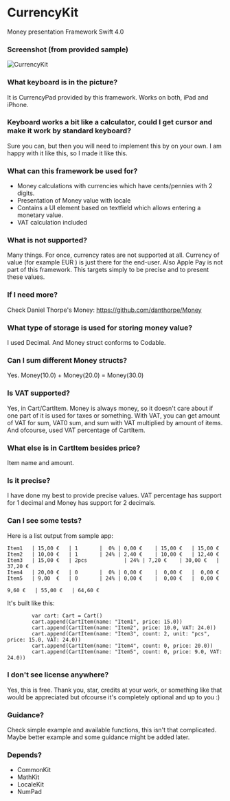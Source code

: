 # CurrencyKit
Money presentation Framework
Swift 4.0

### Screenshot (from provided sample)
![CurrencyKit](https://github.com/oskarirauta/CurrencyKit/raw/master/screenshot.png)

### What keyboard is in the picture?
It is CurrencyPad provided by this framework. Works on both, iPad and iPhone.

### Keyboard works a bit like a calculator, could I get cursor and make it work by standard keyboard?
Sure you can, but then you will need to implement this by on your own. I am happy with it like this, so I made it like this.

### What can this framework be used for?
 - Money calculations with currencies which have cents/pennies with 2 digits.
 - Presentation of Money value with locale
 - Contains a UI element based on textfield which allows entering a monetary value.
 - VAT calculation included
 
### What is not supported?
Many things. For once, currency rates are not supported at all. Currency of value (for example EUR ) is just there for the end-user. Also Apple Pay is not part of this framework. This targets simply to be precise and to present these values.

### If I need more?
Check Daniel Thorpe's Money: https://github.com/danthorpe/Money

### What type of storage is used for storing money value?
I used Decimal. And Money struct conforms to Codable.

### Can I sum different Money structs?
Yes. Money(10.0) + Money(20.0) = Money(30.0)

### Is VAT supported?
Yes, in Cart/CartItem. Money is always money, so it doesn't care about if one part of it is used for taxes or something.
With VAT, you can get amount of VAT for sum, VAT0 sum, and sum with VAT multiplied by amount of items. And ofcourse, used VAT percentage of CartItem.

### What else is in CartItem besides price?
Item name and amount.

### Is it precise?
I have done my best to provide precise values. VAT percentage has support for 1 decimal and Money has support for 2 decimals.

### Can I see some tests?
Here is a list output from sample app:
```
Item1	| 15,00 €	| 1		  |  0%	| 0,00 €	| 15,00 €	| 15,00 €
Item2	| 10,00 €	| 1		  | 24%	| 2,40 €	| 10,00 €	| 12,40 €
Item3	| 15,00 €	| 2pcs	          | 24%	| 7,20 €	| 30,00 €	| 37,20 €
Item4	| 20,00 €	| 0		  |  0% | 0,00 €	|  0,00 €	|  0,00 €
Item5	| 9,00  €	| 0		  | 24%	| 0,00 €	|  0,00 €	|  0,00 €
									  									           9,60 €	| 55,00 €	| 64,60 €
```

It's built like this:
```
        var cart: Cart = Cart()
        cart.append(CartItem(name: "Item1", price: 15.0))
        cart.append(CartItem(name: "Item2", price: 10.0, VAT: 24.0))
        cart.append(CartItem(name: "Item3", count: 2, unit: "pcs", price: 15.0, VAT: 24.0))
        cart.append(CartItem(name: "Item4", count: 0, price: 20.0))
        cart.append(CartItem(name: "Item5", count: 0, price: 9.0, VAT: 24.0))
```

### I don't see license anywhere?
Yes, this is free. Thank you, star, credits at your work, or something like that would be appreciated but ofcourse it's completely optional and up to you :)

### Guidance?
Check simple example and available functions, this isn't that complicated.
Maybe better example and some guidance might be added later.

### Depends?
 - CommonKit
 - MathKit
 - LocaleKit
 - NumPad
